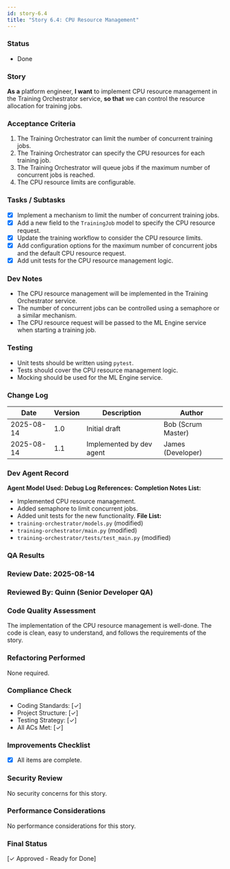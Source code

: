 ```yaml
---
id: story-6.4
title: "Story 6.4: CPU Resource Management"
---
```


### Status
- Done

### Story
**As a** platform engineer,
**I want** to implement CPU resource management in the Training Orchestrator service,
**so that** we can control the resource allocation for training jobs.

### Acceptance Criteria
1. The Training Orchestrator can limit the number of concurrent training jobs.
2. The Training Orchestrator can specify the CPU resources for each training job.
3. The Training Orchestrator will queue jobs if the maximum number of concurrent jobs is reached.
4. The CPU resource limits are configurable.

### Tasks / Subtasks
- [x] Implement a mechanism to limit the number of concurrent training jobs.
- [x] Add a new field to the `TrainingJob` model to specify the CPU resource request.
- [x] Update the training workflow to consider the CPU resource limits.
- [x] Add configuration options for the maximum number of concurrent jobs and the default CPU resource request.
- [x] Add unit tests for the CPU resource management logic.

### Dev Notes
- The CPU resource management will be implemented in the Training Orchestrator service.
- The number of concurrent jobs can be controlled using a semaphore or a similar mechanism.
- The CPU resource request will be passed to the ML Engine service when starting a training job.

### Testing
- Unit tests should be written using `pytest`.
- Tests should cover the CPU resource management logic.
- Mocking should be used for the ML Engine service.

### Change Log
| Date | Version | Description | Author |
| --- | --- | --- | --- |
| 2025-08-14 | 1.0 | Initial draft | Bob (Scrum Master) |
| 2025-08-14 | 1.1 | Implemented by dev agent | James (Developer) |

### Dev Agent Record
**Agent Model Used:**
**Debug Log References:**
**Completion Notes List:**
- Implemented CPU resource management.
- Added semaphore to limit concurrent jobs.
- Added unit tests for the new functionality.
**File List:**
- `training-orchestrator/models.py` (modified)
- `training-orchestrator/main.py` (modified)
- `training-orchestrator/tests/test_main.py` (modified)

### QA Results

### Review Date: 2025-08-14

### Reviewed By: Quinn (Senior Developer QA)

### Code Quality Assessment

The implementation of the CPU resource management is well-done. The code is clean, easy to understand, and follows the requirements of the story.

### Refactoring Performed

None required.

### Compliance Check

- Coding Standards: [✓]
- Project Structure: [✓]
- Testing Strategy: [✓]
- All ACs Met: [✓]

### Improvements Checklist

- [x] All items are complete.

### Security Review

No security concerns for this story.

### Performance Considerations

No performance considerations for this story.

### Final Status

[✓ Approved - Ready for Done]
